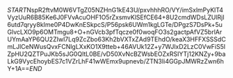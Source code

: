 $START$NspR2ftvM0W6VTgZ05NZHnG1kE43U/pxvhhhRO/VY/imSxlmPyKlT4VyzUuR6B85Ke6J0FVvAcuOHF1O5rZxsmvKlSEfCE64+8U2cmdWDsLZUlRjI6utd7qryy8kIme0P4DwKnESkpcS/P56psk6UWm1kgLGTe/DPgzS7DsPk+5uGlvcLXO9p6OMTmgu8+O+nGVcb3pfTqcze0f0woqFO3s2gactpAfVZ5brlArUYmAaYP6QU2ZIwl7Lq9ZcZbo63Kh2bVXTxZAd9TEhdO/keaX3HFFXSSSdCmLJlCeNWusQvxFCNlgLXxKO1X9tteb+46AVUk12Z+y7WJlxD2LzC0VwFiS5lZpHU2QZTPuJKb5sJG0QltL0BE/vD50XvNcBZWsbEOZxRSIYTj12KNZy+9baLkG9VycEhoybES7c1VZrLhF41wWEmx9upnevb/ZTN3Ii4GGpJMWRzZwn6hY+1A==$END$